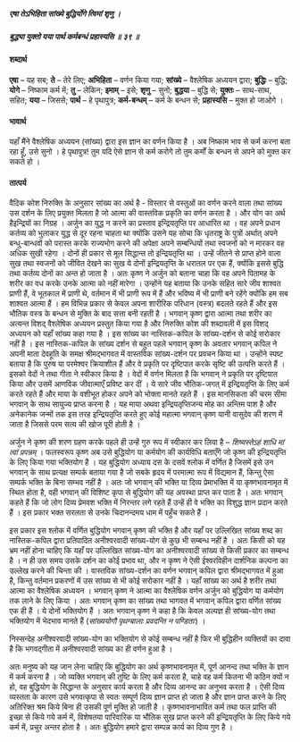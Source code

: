 ##### एषा तेऽभिहिता सांख्ये बुद्धिर्योगे त्विमां शृणु ।
##### बुद्ध्या युक्तो यया पार्थ कर्मबन्धं प्रहास्यसि ॥ ३९ ॥

#### शब्दार्थ

**एषा** – यह सब; **ते** – तेरे लिए; **अभिहिता** – वर्णन  किया गया; **सांख्ये** – वैश्लेषिक अध्ययन द्वारा; **बुद्धिः** – बुद्धि; **योगे** – निष्काम कर्म में; **तु** – लेकिन; **इमाम्** – इसे; **शृणु** – सुनो; **बुद्धया** – बुद्धि  से; **युक्तः** – साथ-साथ, सहित; **यया** – जिससे; **पार्थ** – हे पृथापुत्र; **कर्म-बन्धम्** – कर्म के बन्धन से; **प्रहास्यसि** – मुक्त हो जाओगे ।

#### भावार्थ

यहाँ मैंने वैश्लेषिक अध्ययन (सांख्य) द्वारा इस ज्ञान का वर्णन किया है । अब निष्काम भाव से कर्म करना बता रहा हूँ, उसे सुनो । हे पृथापुत्र! तुम यदि ऐसे ज्ञान से कर्म करोगे तो तुम कर्मों के बन्धन से अपने को मुक्त कर सकते हो ।

#### तात्पर्य

वैदिक कोश निरुक्ति के अनुसार सांख्य का अर्थ है - विस्तार से वस्तुओं का वर्णन करने वाला तथा सांख्य उस दर्शन के लिए प्रयुक्त मिलता है जो आत्मा की वास्तविक प्रकृति का वर्णन करता है । और योग का अर्थ हैइन्द्रियों का निग्रह । अर्जुन का युद्ध न करने का प्रस्ताव इन्द्रियतृप्ति पर आधारित था । वह अपने प्रधान कर्तव्य को भुलाकर युद्ध से दूर रहना चाहता था क्योंकि उसने यह सोचा कि धृतराष्ट्र के पुत्रों अर्थात् अपने बन्धु-बान्धवों को परास्त करके राज्यभोग करने की अपेक्षा अपने सम्बन्धियों तथा स्वजनों को न मारकर वह अधिक सुखी रहेगा । दोनों ही प्रकार से मूल सिद्धान्त तो इन्द्रियतृप्ति था । उन्हें जीतने से प्राप्त होने वाला सुख तथा स्वजनों को जीवित देखने का सुख ये दोनों इन्द्रियतृप्ति के धरातल पर एक हैं, क्योंकि इससे बुद्धि तथा कर्तव्य दोनों का अन्त हो जाता है । अतः कृष्ण ने अर्जुन को बताना चाहा कि वह अपने पितामह के शरीर का वध करके उनके आत्मा को नहीं मारेगा । उन्होंने यह बताया कि उनके सहित सारे जीव शाश्वत प्राणी हैं, वे भूतकाल में प्राणी थे, वर्तमान में भी प्राणी रूप में हैं और भविष्य में भी प्राणी बने रहेंगे क्योंकि हम सब शाश्वत आत्मा हैं । हम विभिन्न प्रकार से केवल अपना शारीरिक परिधान (वस्त्र) बदलते रहते हैं और इस भौतिक वस्त्र के बन्धन से मुक्ति के बाद सत्ता बनी रहती है । भगवान् कृष्ण द्वारा आत्मा तथा शरीर का अत्यन्त विशद् वैश्लेषिक अध्ययन प्रस्तुत किया गया है और निरुक्ति कोश की शब्दावली में इस विशद् अध्ययन को यहाँ सांख्य कहा गया है । इस सांख्य का नास्तिक-कपिल के सांख्य-दर्शन से कोई सरोकार नहीं है । इस नास्तिक-कपिल के सांख्य दर्शन से बहुत पहले भगवान् कृष्ण के अवतार भगवान् कपिल ने अपनी माता देवहूति के समक्ष श्रीमद्भागवत में वास्तविक सांख्य-दर्शन पर प्रवचन किया था । उन्होंने स्पष्ट बताया है कि पुरुष या परमेश्वर क्रियाशील हैं और वे प्रकृति पर दृष्टिपात करके सृष्टि की उत्पत्ति करते हैं । इसको वेदों ने तथा गीता ने स्वीकार किया है । वेदों में वर्णन मिलता है कि भगवान् ने प्रकृति पर दृष्टिपात किया और उसमें आणविक जीवात्माएँ प्रविष्ट कर दीं । ये सारे जीव भौतिक-जगत् में इन्द्रियतृप्ति के लिए कर्म करते रहते हैं और माया के वशीभूत होकर अपने को भोक्ता मानते रहते हैं । इस मानसिकता की चरम सीमा भगवान् के साथ सायुज्य प्राप्त करना है । यह माया अथवा इन्द्रियतृप्तिजन्य मोह का अन्तिम पाश है और अनेकानेक जन्मों तक इस तरह इन्द्रियतृप्ति करते हुए कोई महात्मा भगवान् कृष्ण यानी वासुदेव की शरण में जाता है जिससे परम सत्य की खोज पूरी होती है ।

अर्जुन ने कृष्ण की शरण ग्रहण करके पहले ही उन्हें गुरु रूप में स्वीकार कर लिया है – *शिष्यस्तेऽहं शाधि मां त्वां प्रपन्नम्* । फलस्वरूप कृष्ण अब उसे बुद्धियोग या कर्मयोग की कार्यविधि बताएँगे जो कृष्ण की इन्द्रियतृप्ति के लिए किया गया भक्तियोग है । यह बुद्धियोग अध्याय दस के दसवें श्लोक में वर्णित है जिसमें इसे उन भगवान् के साथ प्रत्यक्ष सम्पर्क बताया गया है जो सबके हृदय में परमात्मा रूप में विद्यमान हैं, किन्तु ऐसा सम्पर्क भक्ति के बिना सम्भव नहीं है । अतः जो भगवान् की भक्ति या दिव्य प्रेमाभक्ति में या कृष्णभावनामृत में स्थित होता है, वही भगवान् की विशिष्ट कृपा से बुद्धियोग की यह अवस्था प्राप्त कर पाता है । अतः भगवान् कहते हैं कि जो लोग दिव्य प्रेमवश भक्ति में निरन्तर लगे रहते हैं उन्हें ही वे भक्ति का विशुद्ध ज्ञान प्रदान करते हैं । इस प्रकार भक्त सरलता से उनके चिदानन्दमय धाम में पहुँच सकते हैं ।

इस प्रकार इस श्लोक में वर्णित बुद्धियोग भगवान् कृष्ण की भक्ति है और यहाँ पर उल्लिखित सांख्य शब्द का नास्तिक-कपिल द्वारा प्रतिपादित अनीश्वरवादी सांख्य-योग से कुछ भी सम्बन्ध नहीं है । अतः किसी को यह भ्रम नहीं होना चाहिए कि यहाँ पर उल्लिखित सांख्य-योग का अनीश्वरवादी सांख्य से किसी प्रकार का सम्बन्ध है । न ही उस समय उसके दर्शन का कोई प्रभाव था, और न कृष्ण ने ऐसी ईश्वरविहीन दार्शनिक कल्पना का उल्लेख करने की चिन्ता की । वास्तविक सांख्य-दर्शन का वर्णन भगवान् कपिल द्वारा श्रीमद्भागवत में हुआ है, किन्तु वर्तमान प्रकरणों में उस सांख्य से भी कोई सरोकार नहीं है । यहाँ सांख्य का अर्थ है शरीर तथा आत्मा का वैश्लेषिक अध्ययन । भगवान् कृष्ण ने आत्मा का वैश्लेषिक वर्णन अर्जुन को बुद्धियोग या कर्मयोग तक लाने के लिए किया । अतः भगवान् कृष्ण का सांख्य तथा भागवत में भगवान् कपिल द्वारा वर्णित सांख्य एक ही हैं । ये दोनों भक्तियोग हैं । अतः भगवान् कृष्ण ने कहा है कि केवल अल्पज्ञ ही सांख्य-योग तथा भक्तियोग में भेदभाव मानते हैं (*सांख्ययोगौ पृथग्बालाः प्रवदन्ति न पण्डिताः*) ।

निस्सन्देह अनीश्वरवादी सांख्य-योग का भक्तियोग से कोई सम्बन्ध नहीं है फिर भी बुद्धिहीन व्यक्तियों का दावा है कि भगवद्गीता में अनीश्वरवादी सांख्य का ही वर्णन हुआ है ।

अतः मनुष्य को यह जान लेना चाहिए कि बुद्धियोग का अर्थ कृष्णभावनामृत में, पूर्ण आनन्द तथा भक्ति के ज्ञान में कर्म करना है । जो व्यक्ति भगवान् की तुष्टि के लिए कर्म करता है, चाहे वह कर्म कितना भी कठिन क्यों न हो, वह बुद्धियोग के सिद्धान्त के अनुसार कार्य करता है और दिव्य आनन्द का अनुभव करता है । ऐसी दिव्य व्यस्तता के कारण उसे भगवत्कृपा से स्वतः सम्पूर्ण दिव्य ज्ञान प्राप्त हो जाता है और ज्ञान प्राप्त करने के लिए अतिरिक्त श्रम किये बिना ही उसकी पूर्ण मुक्ति हो जाती है । कृष्णभावनाभावित कर्म तथा फल प्राप्ति की इच्छा से किये गये कर्म में, विशेषतया पारिवारिक या भौतिक सुख प्राप्त करने की इन्द्रियतृप्ति के लिए किये गये कर्म में, प्रचुर अन्तर होता है । अतः बुद्धियोग हमारे द्वारा सम्पन्न कार्य का दिव्य गुण है ।